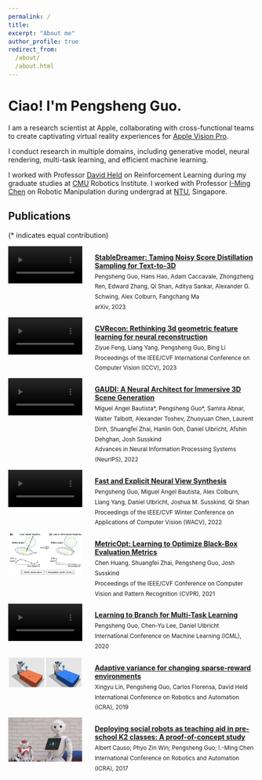 ```yaml
---
permalink: /
title: 
excerpt: "About me"
author_profile: true
redirect_from: 
  /about/
  /about.html
---
```

<h1> Ciao! I'm Pengsheng Guo. </h1>
<p> I am a research scientist at Apple, collaborating with cross-functional teams to create captivating virtual reality experiences for <a href="https://www.apple.com/apple-vision-pro/">Apple Vision Pro</a>. </p>
<p> I conduct research in multiple domains, including generative model, neural rendering, multi-task learning, and efficient machine learning. </p>
<p> I worked with Professor <a href="https://www.ri.cmu.edu/ri-faculty/david-held/">David Held</a> on Reinforcement Learning during my graduate studies at <a href="https://www.cmu.edu">CMU</a> Robotics Institute. I worked with Professor <a href="https://www3.ntu.edu.sg/home/michen/edu.html">I-Ming Chen</a> on Robotic Manipulation during undergrad at <a href="https://www.ntu.edu.sg">NTU</a>, Singapore. </p>

<h2>Publications</h2>
<p> (* indicates equal contribution)</p>

<div id="stabledreamer" style="display: flex; justify-content: space-between">
  <div style="width: 30%; box-sizing: border-box;">
      <video width="100%" autoplay loop>
          <source src="videos/stabledreamer.mov" type="video/quicktime">
          Your browser does not support the video tag.
      </video>
  </div>
  <div style="width: 65%; box-sizing: border-box;">
      <p>
        <a href="https://github.com/apple/ml-stabledreamer"><strong>StableDreamer: Taming Noisy Score Distillation Sampling for Text-to-3D</strong></a> 
        <br />
        <sub>Pengsheng Guo, Hans Hao, Adam Caccavale, Zhongzheng Ren, Edward Zhang, Qi Shan, Aditya Sankar, Alexander G. Schwing, Alex Colburn, Fangchang Ma</sub>
        <br />
        <sub>arXiv, 2023</sub>
      </p>
  </div>
</div>

<div id="cvrecon" style="display: flex; justify-content: space-between">
  <div style="width: 30%; box-sizing: border-box;">
      <video width="100%" autoplay loop>
          <source src="videos/cvrecon.mov" type="video/quicktime">
          Your browser does not support the video tag.
      </video>
  </div>
  <div style="width: 65%; box-sizing: border-box;">
      <p>
        <a href="https://cvrecon.ziyue.cool"><strong>CVRecon: Rethinking 3d geometric feature learning for neural reconstruction</strong></a> 
        <br />
        <sub>Ziyue Feng, Liang Yang, Pengsheng Guo, Bing Li</sub>
        <br />
        <sub>Proceedings of the IEEE/CVF International Conference on Computer Vision (ICCV), 2023</sub>
      </p>
  </div>
</div>

<div id="gaudi" style="display: flex; justify-content: space-between">
  <div style="width: 30%; box-sizing: border-box;">
      <video width="100%" autoplay loop>
          <source src="videos/gaudi.mov" type="video/mp4">
          Your browser does not support the video tag.
      </video>
  </div>
  <div style="width: 65%; box-sizing: border-box;">
      <p>
        <a href="https://github.com/apple/ml-gaudi"><strong>GAUDI: A Neural Architect for Immersive 3D Scene Generation</strong></a> 
        <br />
        <sub> Miguel Angel Bautista*, Pengsheng Guo*, Samira Abnar, Walter Talbott, Alexander Toshev, Zhuoyuan Chen, Laurent Dinh, Shuangfei Zhai, Hanlin Goh, Daniel Ulbricht, Afshin Dehghan, Josh Susskind</sub>
        <br />
        <sub>Advances in Neural Information Processing Systems (NeurIPS), 2022</sub>
      </p>
  </div>
</div>

<div id="fenvs" style="display: flex; justify-content: space-between">
  <div style="width: 30%; box-sizing: border-box;">
      <video width="100%" autoplay loop>
          <source src="videos/fenvs.mp4" type="video/mp4">
          Your browser does not support the video tag.
      </video>
  </div>
  <div style="width: 65%; box-sizing: border-box;">
      <p>
        <a href="https://machinelearning.apple.com/research/fast-and-explicit-neural-view-synthesis"><strong>Fast and Explicit Neural View Synthesis</strong></a> 
        <br />
        <sub>Pengsheng Guo, Miguel Angel Bautista, Alex Colburn, Liang Yang, Daniel Ulbricht, Joshua M. Susskind, Qi Shan</sub>
        <br />
        <sub>Proceedings of the IEEE/CVF Winter Conference on Applications of Computer Vision (WACV), 2022</sub>
      </p>
  </div>
</div>

<div id="metriopt" style="display: flex; justify-content: space-between">
  <div style="width: 30%; box-sizing: border-box;">
      <img src="videos/metricopt.png"/>
  </div>
  <div style="width: 65%; box-sizing: border-box;">
      <p>
        <a href="https://machinelearning.apple.com/research/learning-to-optimize-black-box-evaluation-metrics"><strong>MetricOpt: Learning to Optimize Black-Box Evaluation Metrics</strong></a> 
        <br />
        <sub>Chen Huang, Shuangfei Zhai, Pengsheng Guo, Josh Susskind</sub>
        <br />
        <sub>Proceedings of the IEEE/CVF Conference on Computer Vision and Pattern Recognition (CVPR), 2021</sub>
      </p>
  </div>
</div>

<div id="learntobranch" style="display: flex; justify-content: space-between">
  <div style="width: 30%; box-sizing: border-box;">
      <video width="100%" autoplay loop>
          <source src="videos/learntobranch.mp4" type="video/mp4">
          Your browser does not support the video tag.
      </video>
  </div>
  <div style="width: 65%; box-sizing: border-box;">
      <p>
        <a href="https://machinelearning.apple.com/research/learning-to-branch-multi-task-learning"><strong>Learning to Branch for Multi-Task Learning</strong></a> 
        <br />
        <sub>Pengsheng Guo, Chen-Yu Lee, Daniel Ulbricht</sub>
        <br />
        <sub>International Conference on Machine Learning (ICML), 2020</sub>
      </p>
  </div>
</div>

<div id="adapvar" style="display: flex; justify-content: space-between">
  <div style="width: 30%; box-sizing: border-box;">
      <img src="videos/adapvar.png"/>
  </div>
  <div style="width: 65%; box-sizing: border-box;">
      <p>
        <a href="https://arxiv.org/abs/1903.06309"><strong>Adaptive variance for changing sparse-reward environments</strong></a> 
        <br />
        <sub>Xingyu Lin, Pengsheng Guo, Carlos Florensa, David Held</sub>
        <br />
        <sub>International Conference on Robotics and Automation (ICRA), 2019</sub>
      </p>
  </div>
</div>

<div id="socialrobo" style="display: flex; justify-content: space-between">
  <div style="width: 30%; box-sizing: border-box;">
      <img src="videos/socialrobo.png"/>
  </div>
  <div style="width: 65%; box-sizing: border-box;">
      <p>
        <a href="https://ieeexplore.ieee.org/abstract/document/7989490"><strong>Deploying social robots as teaching aid in pre-school K2 classes: A proof-of-concept study</strong></a> 
        <br />
        <sub>Albert Causo; Phyo Zin Win; Pengsheng Guo; I.-Ming Chen</sub>
        <br />
        <sub>International Conference on Robotics and Automation (ICRA), 2017</sub>
      </p>
  </div>
</div>

<!-- <h2>Publications</h2>
<p> (* indicates equal contribution)</p>
<p>
<a href="https://arxiv.org/abs/2312.02189"><strong>StableDreamer: Taming Noisy Score Distillation Sampling for Text-to-3D</strong></a> 
<br />
<sub><u>Pengsheng Guo</u>, Hanxiang Hao, Adam Caccavale, Z Ren, E Zhang, Q Shan, A Sankar, A Schwing, A Colburn, F Ma.</sub>
<br />
<sub>arXiv, 2023</sub>
</p>
<p>
<a href="https://cvrecon.ziyue.cool"><strong>CVRecon: Rethinking 3d geometric feature learning for neural reconstruction</strong></a>  
Z Feng, L Yang, <u>P Guo</u>, B Li.
Proceedings of the IEEE/CVF International Conference on Computer Vision (ICCV), 2023
</p>
<p>
<a href="https://machinelearning.apple.com/research/gaudi"><strong>GAUDI: A Neural Architect for Immersive 3D Scene Generation</strong></a>  
MA Bautista*, <u>P Guo</u>*, S Abnar, W Talbott, A Toshev, Z Chen, L Dinh, S Zhai, H Goh, D Ulbricht, A Dehghan, J Susskind.
Advances in Neural Information Processing Systems (NeurIPS), 2022
</p>
<p>
<a href="https://machinelearning.apple.com/research/fast-and-explicit-neural-view-synthesis"><strong>Fast and Explicit Neural View Synthesis</strong></a>  
<u>P Guo</u>, MA Bautista, A Colburn, L Yang, D Ulbricht, JM Susskind, Q Shan.
Proceedings of the IEEE/CVF Winter Conference on Applications of Computer Vision (WACV), 2022
</p>
<p>
<a href="https://machinelearning.apple.com/research/learning-to-optimize-black-box-evaluation-metrics"><strong>MetricOpt: Learning to Optimize Black-Box Evaluation Metrics</strong></a>  
P C Huang, S Zhai, <u>P Guo</u>, J Susskind.
Proceedings of the IEEE/CVF Conference on Computer Vision and Pattern Recognition (CVPR), 2021
</p>
<p>
<a href="https://machinelearning.apple.com/research/learning-to-branch-multi-task-learning"><strong>Learning to Branch for Multi-Task Learning</strong></a>  
<u>P Guo</u>, CY Lee, D Ulbricht.
International Conference on Machine Learning (ICML), 2020
</p>
<p>
<a href="https://ieeexplore.ieee.org/document/8793650"><strong>Adaptive variance for changing sparse-reward environments</strong></a>  
X Lin, <u>P Guo</u>, C Florensa, D Held.
International Conference on Robotics and Automation (ICRA), 2019
</p>
<p>
<a href="https://ieeexplore.ieee.org/document/7989490"><strong>Deploying social robots as teaching aid in pre-school K2 classes: A proof-of-concept study</strong></a>  
A Causo, PZ Win, <u>P Guo</u>, IM Chen. 
International Conference on Robotics and Automation (ICRA), 2017
</p> -->